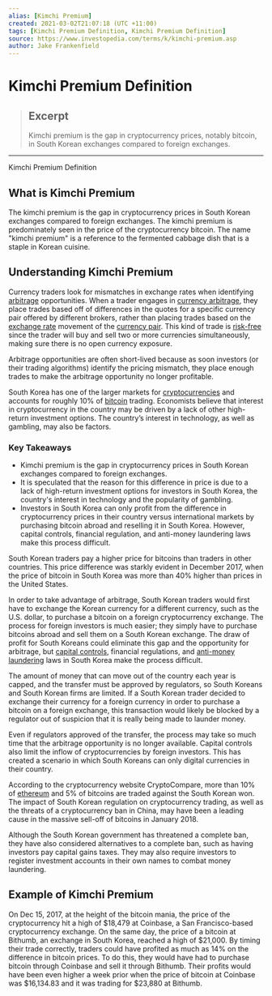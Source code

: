 ```yaml
---
alias: [Kimchi Premium]
created: 2021-03-02T21:07:18 (UTC +11:00)
tags: [Kimchi Premium Definition, Kimchi Premium Definition]
source: https://www.investopedia.com/terms/k/kimchi-premium.asp
author: Jake Frankenfield
---
```


# Kimchi Premium Definition

> ## Excerpt
> Kimchi premium is the gap in cryptocurrency prices, notably bitcoin, in South Korean exchanges compared to foreign exchanges.

---

Kimchi Premium Definition
## What is Kimchi Premium

The kimchi premium is the gap in cryptocurrency prices in South Korean exchanges compared to foreign exchanges. The kimchi premium is predominately seen in the price of the cryptocurrency bitcoin. The name "kimchi premium" is a reference to the fermented cabbage dish that is a staple in Korean cuisine. 

## Understanding Kimchi Premium

Currency traders look for mismatches in exchange rates when identifying [arbitrage](https://www.investopedia.com/terms/a/arbitrage.asp) opportunities. When a trader engages in [currency arbitrage](https://www.investopedia.com/terms/c/currency-arbitrage.asp), they place trades based off of differences in the quotes for a specific currency pair offered by different brokers, rather than placing trades based on the [exchange rate](https://www.investopedia.com/terms/e/exchangerate.asp) movement of the [currency pair](https://www.investopedia.com/terms/c/currencypair.asp). This kind of trade is [risk-free](https://www.investopedia.com/terms/r/riskfreeasset.asp) since the trader will buy and sell two or more currencies simultaneously, making sure there is no open currency exposure.

Arbitrage opportunities are often short-lived because as soon investors (or their trading algorithms) identify the pricing mismatch, they place enough trades to make the arbitrage opportunity no longer profitable.

South Korea has one of the larger markets for [cryptocurrencies](https://www.investopedia.com/terms/c/cryptocurrency.asp) and accounts for roughly 10% of [bitcoin](https://www.investopedia.com/terms/b/bitcoin.asp) trading. Economists believe that interest in cryptocurrency in the country may be driven by a lack of other high-return investment options. The country’s interest in technology, as well as gambling, may also be factors.

### Key Takeaways

-   Kimchi premium is the gap in cryptocurrency prices in South Korean exchanges compared to foreign exchanges.
-   It is speculated that the reason for this difference in price is due to a lack of high-return investment options for investors in South Korea, the country's interest in technology and the popularity of gambling.
-   Investors in South Korea can only profit from the difference in cryptocurrency prices in their country versus international markets by purchasing bitcoin abroad and reselling it in South Korea. However, capital controls, financial regulation, and anti-money laundering laws make this process difficult.

South Korean traders pay a higher price for bitcoins than traders in other countries. This price difference was starkly evident in December 2017, when the price of bitcoin in South Korea was more than 40% higher than prices in the United States.

In order to take advantage of arbitrage, South Korean traders would first have to exchange the Korean currency for a different currency, such as the U.S. dollar, to purchase a bitcoin on a foreign cryptocurrency exchange. The process for foreign investors is much easier; they simply have to purchase bitcoins abroad and sell them on a South Korean exchange. The draw of profit for South Koreans could eliminate this gap and the opportunity for arbitrage, but [capital controls](https://www.investopedia.com/terms/c/capital_conrol.asp), financial regulations, and [anti-money laundering](https://www.investopedia.com/terms/a/aml.asp) laws in South Korea make the process difficult.

The amount of money that can move out of the country each year is capped, and the transfer must be approved by regulators, so South Koreans and South Korean firms are limited. If a South Korean trader decided to exchange their currency for a foreign currency in order to purchase a bitcoin on a foreign exchange, this transaction would likely be blocked by a regulator out of suspicion that it is really being made to launder money.

Even if regulators approved of the transfer, the process may take so much time that the arbitrage opportunity is no longer available. Capital controls also limit the inflow of cryptocurrencies by foreign investors. This has created a scenario in which South Koreans can only digital currencies in their country.

According to the cryptocurrency website CryptoCompare, more than 10% of [ethereum](https://www.investopedia.com/terms/e/ethereum.asp) and 5% of bitcoins are traded against the South Korean won. The impact of South Korean regulation on cryptocurrency trading, as well as the threats of a cryptocurrency ban in China, may have been a leading cause in the massive sell-off of bitcoins in January 2018.

Although the South Korean government has threatened a complete ban, they have also considered alternatives to a complete ban, such as having investors pay capital gains taxes. They may also require investors to register investment accounts in their own names to combat money laundering. 

## Example of Kimchi Premium

On Dec 15, 2017, at the height of the bitcoin mania, the price of the cryptocurrency hit a high of $18,479 at Coinbase, a San Francisco-based cryptocurrency exchange. On the same day, the price of a bitcoin at Bithumb, an exchange in South Korea, reached a high of $21,000. By timing their trade correctly, traders could have profited as much as 14% on the difference in bitcoin prices. To do this, they would have had to purchase bitcoin through Coinbase and sell it through Bithumb. Their profits would have been even higher a week prior when the price of bitcoin at Coinbase was $16,134.83 and it was trading for $23,880 at Bithumb.
